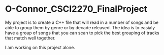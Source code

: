 # O-Connor_CSCI2270_FinalProject

My project is to create a C++ file that will read in a number of songs and be able to group them by genre or by decade released. The idea is to easialy have a group of songs that you can scan to pick the best grouping of tracks that match well together.

I am working on this project alone.
